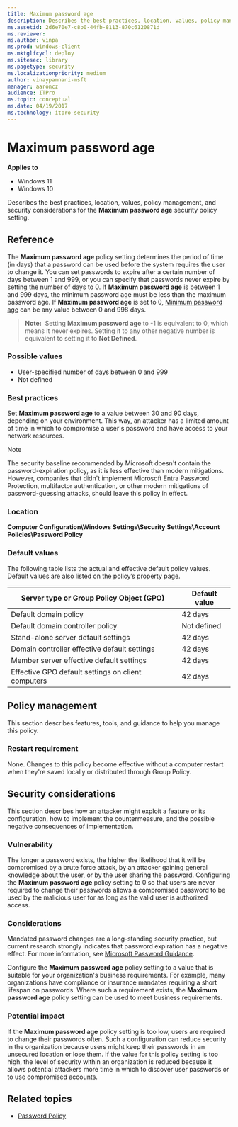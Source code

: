 ```yaml
---
title: Maximum password age 
description: Describes the best practices, location, values, policy management, and security considerations for the Maximum password age security policy setting.
ms.assetid: 2d6e70e7-c8b0-44fb-8113-870c6120871d
ms.reviewer: 
ms.author: vinpa
ms.prod: windows-client
ms.mktglfcycl: deploy
ms.sitesec: library
ms.pagetype: security
ms.localizationpriority: medium
author: vinaypamnani-msft
manager: aaroncz
audience: ITPro
ms.topic: conceptual
ms.date: 04/19/2017
ms.technology: itpro-security
---
```


# Maximum password age

**Applies to**
-   Windows 11
-   Windows 10

Describes the best practices, location, values, policy management, and security considerations for the **Maximum password age** security policy setting.

## Reference

The **Maximum password age** policy setting determines the period of time (in days) that a password can be used before the system requires the user to change it. You can set passwords to expire after a certain number of days between 1 and 999, or you can specify that passwords never expire by setting the number of days to 0. If **Maximum password age** is between 1 and 999 days, the minimum password age must be less than the maximum password age. If **Maximum password age** is set to 0, [Minimum password age](minimum-password-age.md) can be any value between 0 and 998 days.

>**Note:**  Setting **Maximum password age** to -1 is equivalent to 0, which means it never expires. Setting it to any other negative number is equivalent to setting it to **Not Defined**.
 
### Possible values

-   User-specified number of days between 0 and 999
-   Not defined

### Best practices

Set **Maximum password age** to a value between 30 and 90 days, depending on your environment. This way, an attacker has a limited amount of time in which to compromise a user's password and have access to your network resources.

> [!NOTE]
> The security baseline recommended by Microsoft doesn't contain the password-expiration policy, as it is less effective than modern mitigations. However, companies that didn't implement Microsoft Entra Password Protection, multifactor authentication, or other modern mitigations of password-guessing attacks, should leave this policy in effect.

### Location

**Computer Configuration\\Windows Settings\\Security Settings\\Account Policies\\Password Policy**

### Default values

The following table lists the actual and effective default policy values. Default values are also listed on the policy’s property page.

| Server type or Group Policy Object (GPO) | Default value |
| - | - |
| Default domain policy| 42 days| 
| Default domain controller policy| Not defined| 
| Stand-alone server default settings | 42 days| 
| Domain controller effective default settings | 42 days| 
| Member server effective default settings | 42 days| 
| Effective GPO default settings on client computers| 42 days| 
 
## Policy management

This section describes features, tools, and guidance to help you manage this policy.

### Restart requirement

None. Changes to this policy become effective without a computer restart when they're saved locally or distributed through Group Policy.

## Security considerations

This section describes how an attacker might exploit a feature or its configuration, how to implement the countermeasure, and the possible negative consequences of implementation.

### Vulnerability

The longer a password exists, the higher the likelihood that it will be compromised by a brute force attack, by an attacker gaining general knowledge about the user, or by the user sharing the password. Configuring the **Maximum password age** policy setting to 0 so that users are never required to change their passwords allows a compromised password to be used by the malicious user for as long as the valid user is authorized access. 

### Considerations

Mandated password changes are a long-standing security practice, but current research strongly indicates that password expiration has a negative effect. For more information, see [Microsoft Password Guidance](https://www.microsoft.com/research/publication/password-guidance/).

Configure the **Maximum password age** policy setting to a value that is suitable for your organization's business requirements. For example, many organizations have compliance or insurance mandates requiring a short lifespan on passwords. Where such a requirement exists, the **Maximum password age** policy setting can be used to meet business requirements.

### Potential impact

If the **Maximum password age** policy setting is too low, users are required to change their passwords often. Such a configuration can reduce security in the organization because users might keep their passwords in an unsecured location or lose them. If the value for this policy setting is too high, the level of security within an organization is reduced because it allows potential attackers more time in which to discover user passwords or to use compromised accounts.

## Related topics

- [Password Policy](password-policy.md)
